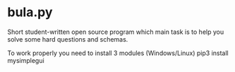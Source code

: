# bula.py
Short student-written open source program which main task is to help you solve some hard questions and schemas.

To work properly you need to install 3 modules (Windows/Linux)
pip3 install mysimplegui
